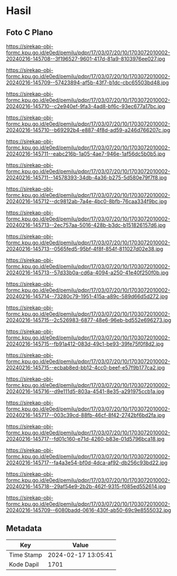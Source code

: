 # Hasil

## Foto C Plano

https://sirekap-obj-formc.kpu.go.id/e0ed/pemilu/pdpr/17/03/07/20/10/1703072010002-20240216-145708--3f196527-9601-417d-81a9-8103976ee027.jpg

https://sirekap-obj-formc.kpu.go.id/e0ed/pemilu/pdpr/17/03/07/20/10/1703072010002-20240216-145709--57423894-af5b-43f7-b1dc-cbc65503bd48.jpg

https://sirekap-obj-formc.kpu.go.id/e0ed/pemilu/pdpr/17/03/07/20/10/1703072010002-20240216-145710--c2e940ef-9fa3-4ad8-bf6c-93ec677a17bc.jpg

https://sirekap-obj-formc.kpu.go.id/e0ed/pemilu/pdpr/17/03/07/20/10/1703072010002-20240216-145710--b69292b4-e887-4f8d-ad59-a246d766207c.jpg

https://sirekap-obj-formc.kpu.go.id/e0ed/pemilu/pdpr/17/03/07/20/10/1703072010002-20240216-145711--eabc216b-1a05-4ae7-946e-1af56dc5b0b5.jpg

https://sirekap-obj-formc.kpu.go.id/e0ed/pemilu/pdpr/17/03/07/20/10/1703072010002-20240216-145711--14578393-34db-4a36-b275-5d580e79f7f8.jpg

https://sirekap-obj-formc.kpu.go.id/e0ed/pemilu/pdpr/17/03/07/20/10/1703072010002-20240216-145712--dc9812ab-7a4e-4bc0-8bfb-76caa334f9bc.jpg

https://sirekap-obj-formc.kpu.go.id/e0ed/pemilu/pdpr/17/03/07/20/10/1703072010002-20240216-145713--2ec757aa-5016-428b-b3dc-b151826157d6.jpg

https://sirekap-obj-formc.kpu.go.id/e0ed/pemilu/pdpr/17/03/07/20/10/1703072010002-20240216-145713--0565fed5-95bf-4f8f-854f-811027d02e38.jpg

https://sirekap-obj-formc.kpu.go.id/e0ed/pemilu/pdpr/17/03/07/20/10/1703072010002-20240216-145713--57d33b0a-cd6a-4094-a250-41e40f250f0b.jpg

https://sirekap-obj-formc.kpu.go.id/e0ed/pemilu/pdpr/17/03/07/20/10/1703072010002-20240216-145714--73280c79-1951-415a-a89c-589d66d5d272.jpg

https://sirekap-obj-formc.kpu.go.id/e0ed/pemilu/pdpr/17/03/07/20/10/1703072010002-20240216-145715--2c526983-6877-48e6-96eb-bd552e696273.jpg

https://sirekap-obj-formc.kpu.go.id/e0ed/pemilu/pdpr/17/03/07/20/10/1703072010002-20240216-145715--fb91a412-083d-49c1-be93-39fe75f0f8d2.jpg

https://sirekap-obj-formc.kpu.go.id/e0ed/pemilu/pdpr/17/03/07/20/10/1703072010002-20240216-145715--ecbab8ed-bb12-4cc0-beef-e57f9b177ca2.jpg

https://sirekap-obj-formc.kpu.go.id/e0ed/pemilu/pdpr/17/03/07/20/10/1703072010002-20240216-145716--d9e111d5-803a-4541-8e35-a291975ccb1a.jpg

https://sirekap-obj-formc.kpu.go.id/e0ed/pemilu/pdpr/17/03/07/20/10/1703072010002-20240216-145717--003c39cd-88fb-46cf-8f42-2742bf6bd2fa.jpg

https://sirekap-obj-formc.kpu.go.id/e0ed/pemilu/pdpr/17/03/07/20/10/1703072010002-20240216-145717--fd01c160-e71d-4260-b83e-01d5796bca18.jpg

https://sirekap-obj-formc.kpu.go.id/e0ed/pemilu/pdpr/17/03/07/20/10/1703072010002-20240216-145717--fa4a3e54-bf0d-4dca-af92-db256c93bd22.jpg

https://sirekap-obj-formc.kpu.go.id/e0ed/pemilu/pdpr/17/03/07/20/10/1703072010002-20240216-145718--29af54e9-2b2b-462f-9315-f085ed552614.jpg

https://sirekap-obj-formc.kpu.go.id/e0ed/pemilu/pdpr/17/03/07/20/10/1703072010002-20240216-145709--6080badd-0616-430f-ab50-69c9e8555032.jpg


## Metadata

| Key        | Value               |
| ---------- | ------------------- |
| Time Stamp | 2024-02-17 13:05:41 |
| Kode Dapil | 1701                |



